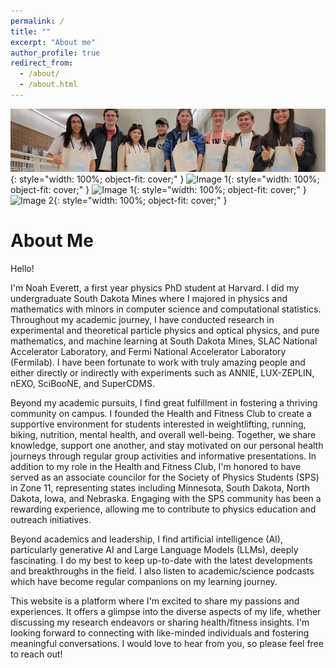 ```yaml
---
permalink: /
title: ""
excerpt: "About me"
author_profile: true
redirect_from: 
  - /about/
  - /about.html
---
```


![Image 1](/images/20220325_205203.jpeg){: style="width: 100%; object-fit: cover;" }
![Image 1](/images/IMG_3566.png){: style="width: 100%; object-fit: cover;" }
![Image 1](/images/IMG_1984.png){: style="width: 100%; object-fit: cover;" }
![Image 2](/images/IMG_4765.png){: style="width: 100%; object-fit: cover;" }

# About Me

Hello!

I'm Noah Everett, a first year physics PhD student at Harvard.
I did my undergraduate South Dakota Mines where I majored in physics and mathematics with minors in computer science and computational statistics.
Throughout my academic journey, I have conducted research in experimental and theoretical particle physics and optical physics, and pure mathematics, and machine learning at South Dakota Mines, SLAC National Accelerator Laboratory, and Fermi National Accelerator Laboratory (Fermilab).
I have been fortunate to work with truly amazing people and either directly or indirectly with experiments such as ANNIE, LUX-ZEPLIN, nEXO, SciBooNE, and SuperCDMS.

Beyond my academic pursuits, I find great fulfillment in fostering a thriving community on campus. 
I founded the Health and Fitness Club to create a supportive environment for students interested in weightlifting, running, biking, nutrition, mental health, and overall well-being. 
Together, we share knowledge, support one another, and stay motivated on our personal health journeys through regular group activities and informative presentations.
In addition to my role in the Health and Fitness Club, I'm honored to have served as an associate councilor for the Society of Physics Students (SPS) in Zone 11, representing states including Minnesota, South Dakota, North Dakota, Iowa, and Nebraska. 
Engaging with the SPS community has been a rewarding experience, allowing me to contribute to physics education and outreach initiatives.

Beyond academics and leadership, I find artificial intelligence (AI), particularly generative AI and Large Language Models (LLMs), deeply fascinating. 
I do my best to keep up-to-date with the latest developments and breakthroughs in the field.
I also listen to academic/science podcasts which have become regular companions on my learning journey.

This website is a platform where I'm excited to share my passions and experiences. 
It offers a glimpse into the diverse aspects of my life, whether discussing my research endeavors or sharing health/fitness insights.
I'm looking forward to connecting with like-minded individuals and fostering meaningful conversations.
I would love to hear from you, so please feel free to reach out!